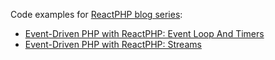 Code examples for [ReactPHP blog series](http://seregazhuk.github.io/2017/06/06/phpreact-event-loop/):

- [Event-Driven PHP with ReactPHP: Event Loop And Timers](http://seregazhuk.github.io/2017/06/06/phpreact-event-loop/)
- [Event-Driven PHP with ReactPHP: Streams](http://seregazhuk.github.io/2017/06/12/phpreact-streams/)